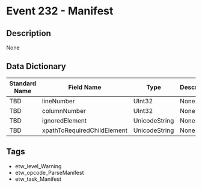 # Event 232 - Manifest

## Description
None

## Data Dictionary
|Standard Name|Field Name|Type|Description|Sample Value|
|---|---|---|---|---|
|TBD|lineNumber|UInt32|None|`None`|
|TBD|columnNumber|UInt32|None|`None`|
|TBD|ignoredElement|UnicodeString|None|`None`|
|TBD|xpathToRequiredChildElement|UnicodeString|None|`None`|

## Tags
* etw_level_Warning
* etw_opcode_ParseManifest
* etw_task_Manifest